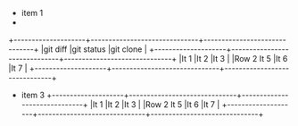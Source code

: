   - item 1
  - 
+--------------------+------------------------------+------------------------------+
    |git diff            |git status                    |git clone                     |
+--------------------+------------------------------+------------------------------+
|It 1                |It 2                          |It 3                          |
|Row 2 It 5          |It 6                          |It 7                          |
+--------------------+------------------------------+------------------------------+

  - item 3
+--------------------+------------------------------+------------------------------+
    |It 1                |It 2                          |It 3                          |
|Row 2 It 5          |It 6                          |It 7                          |
+--------------------+------------------------------+------------------------------+



